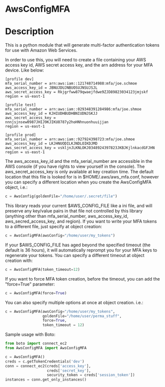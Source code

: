 # AwsConfigMFA

Description
==========
This is a python module that will generate multi-factor authentication tokens
for use with Amazon Web Services.

In order to use this, you will need to create a file containing your AWS
access key id, AWS secret access key, and the arn address for your MFA
device. Like below:

```
[profile dev]
mfa_serial_number = arn:aws:iam::121748714988:mfa/joe.schmoe
aws_access_key_id = JBNUJDUJNBUOSUJNSUJSJL
aws_secret_access_key = Rkjgrfww879qwaejfdwe9ZJD89823034123jmjskf
region = us-east-1

[profile test]
mfa_serial_number = arn:aws:iam::029348391284986:mfa/joe.shmoe
aws_access_key_id = KJHIUDHBUDHBNIUDNJSKJJ
aws_secret_access_key = nnnjsjnsew0987JHIJ9KJIKU8787y2hoHNhnuonhuuijjan
region = us-east-1

[profile prod]
mfa_serial_number = arn:aws:iam::927924398723:mfa/joe.shmoe
aws_access_key_id = LKJHNUODILKJNDLOIKDJMD
aws_secret_access_key = vskljnJLKNLOKJ0348924397823JKBJKjlnkacdGFJHN
region = us-east-1
```

The aws_access_key_id and the mfa_serial_number are accessible in the
AWS console (if you have rights to view yourself in the console). The
aws_secret_access_key is only available at key creation time. The
default location that this file is looked for is in
$HOME/.aws/aws_mfa.conf, however you can specify a different location
when you create the AwsConfigMFA object, i.e.:
```python
c = AwsConfig(goldenFile="/home/user/.secret/file")
```

This library reads your current $AWS_CONFIG_FILE like a ini file, and
will preserve any key/value pairs in that file not controlled by this
library (anything other than mfa_serial_number, aws_access_key_id,
aws_secred_access_key, and region). If you want to write your MFA
tokens to a different file, just specify at object creation:
```python
c = AwsConfigMFA(awsConfig="/home/user/my_tokens")
```

If your $AWS_CONFIG_FILE has aged beyond the specified timeout (the
default is 36 hours), it will automatically reprompt you for your MFA
keys to regenerate your tokens. You can specify a different timeout at
object creation with:
```python
c = AwsConfigMFA(token_timeout=12)
```

If you want to force MFA token creation, before the timeout, you can
add the "force=True" parameter:
```python
c = AwsConfigMFA(force=True)
```

You can also specify multiple options at once at object creation. i.e.:
```python
c = AwsConfigMFA(awsConfig="/home/user/my_tokens",
                 goldenFile="/home/user/perma_stuff",
                 force=True,
                 token_timeout = 12)
```

Sample usage with Boto:
```python
from boto import connect_ec2
from AwsConfigMFA import AwsConfigMFA

c = AwsConfigMFA()
creds = c.getTokenCredentials('dev')
conn = connect_ec2(creds['access_key'],
                   creds['secret_key'],
                   security_token = creds['session_token'])
instances = conn.get_only_instances()
```

